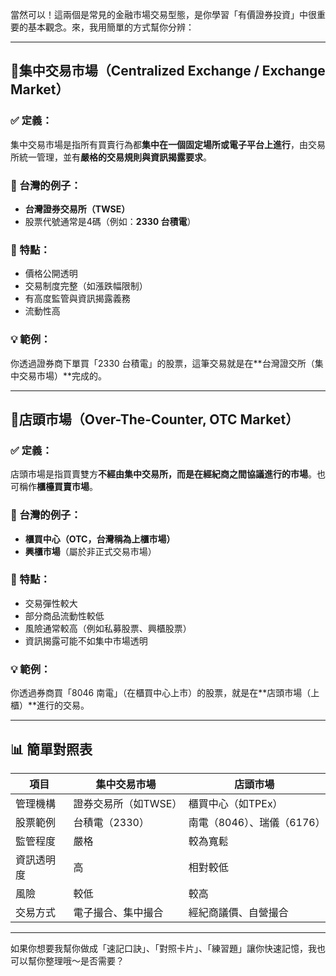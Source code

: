 當然可以！這兩個是常見的金融市場交易型態，是你學習「有價證券投資」中很重要的基本觀念。來，我用簡單的方式幫你分辨：

---

## 📍集中交易市場（Centralized Exchange / Exchange Market）

### ✅ 定義：
集中交易市場是指所有買賣行為都**集中在一個固定場所或電子平台上進行**，由交易所統一管理，並有**嚴格的交易規則與資訊揭露要求**。

### 🧾 台灣的例子：
- **台灣證券交易所（TWSE）**
- 股票代號通常是4碼（例如：**2330 台積電**）

### 📌 特點：
- 價格公開透明
- 交易制度完整（如漲跌幅限制）
- 有高度監管與資訊揭露義務
- 流動性高

### 💡 範例：
你透過證券商下單買「2330 台積電」的股票，這筆交易就是在**台灣證交所（集中交易市場）**完成的。

---

## 📍店頭市場（Over-The-Counter, OTC Market）

### ✅ 定義：
店頭市場是指買賣雙方**不經由集中交易所，而是在經紀商之間協議進行的市場**。也可稱作**櫃檯買賣市場**。

### 🧾 台灣的例子：
- **櫃買中心（OTC，台灣稱為上櫃市場）**
- **興櫃市場**（屬於非正式交易市場）

### 📌 特點：
- 交易彈性較大
- 部分商品流動性較低
- 風險通常較高（例如私募股票、興櫃股票）
- 資訊揭露可能不如集中市場透明

### 💡 範例：
你透過券商買「8046 南電」（在櫃買中心上市）的股票，就是在**店頭市場（上櫃）**進行的交易。

---

## 📊 簡單對照表

| 項目 | 集中交易市場 | 店頭市場 |
|------|------------------|------------------|
| 管理機構 | 證券交易所（如TWSE） | 櫃買中心（如TPEx） |
| 股票範例 | 台積電（2330） | 南電（8046）、瑞儀（6176） |
| 監管程度 | 嚴格 | 較為寬鬆 |
| 資訊透明度 | 高 | 相對較低 |
| 風險 | 較低 | 較高 |
| 交易方式 | 電子撮合、集中撮合 | 經紀商議價、自營撮合 |

---

如果你想要我幫你做成「速記口訣」、「對照卡片」、「練習題」讓你快速記憶，我也可以幫你整理哦～是否需要？